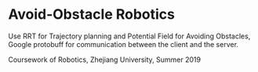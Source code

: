 # Avoid-Obstacle Robotics
Use RRT for Trajectory planning and Potential Field for Avoiding Obstacles, Google protobuff for communication between the client and the server.


Coursework of Robotics, Zhejiang University, Summer 2019
